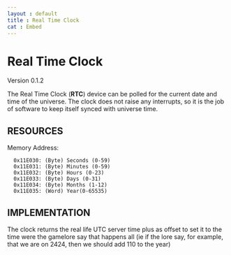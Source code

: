 ```yaml
---
layout : default
title : Real Time Clock
cat : Embed
---
```

Real Time Clock
===============
Version 0.1.2

The Real Time Clock (**RTC**) device can be polled for the current date and time of 
the universe. The clock does not raise any interrupts, so it is the job of software 
to keep itself synced with universe time.

RESOURCES
---------
Memory Address:

```
  0x11E030: (Byte) Seconds (0-59)
  0x11E031: (Byte) Minutes (0-59)
  0x11E032: (Byte) Hours (0-23)
  0x11E033: (Byte) Days (0-31)
  0x11E034: (Byte) Months (1-12)
  0x11E035: (Word) Year(0-65535)
```

IMPLEMENTATION
--------------
The clock returns the real life UTC server time plus as offset to set it to the 
time were the gamelore say that happens all (ie if the lore say, for example, 
that we are on 2424, then we should add 110 to the year) 

